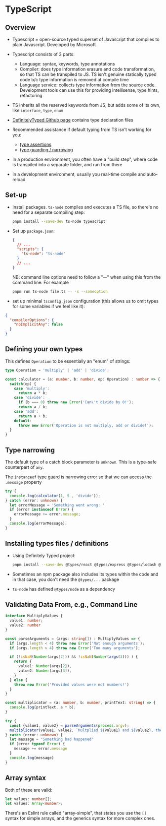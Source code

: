 # TypeScript

## Overview

- Typescript = open-source typed superset of Javascript that compiles to plain Javascript. Developed by Microsoft

- Typescript consists of 3 parts:
  - Language: syntax, keywords, type annotations
  - Compiler: does type information erasure and code transformation, so that TS can be transpiled to JS. TS isn't genuine statically typed code b/c type information is removed at compile time
  - Language service: collects type information from the source code. Development tools can use this for providing intellisense, type hints, refactoring

- TS inherits all the reserved keywords from JS, but adds some of its own, like `interface`, `type`, `enum`

- [DefinitelyTyped Github page](https://github.com/DefinitelyTyped/DefinitelyTyped) contains type declaration files

- Recommended assistance if default typing from TS isn't working for you:
  - [type assertions](https://www.typescriptlang.org/docs/handbook/2/everyday-types.html#type-assertions)
  - [type guarding / narrowing](https://www.typescriptlang.org/docs/handbook/2/narrowing.html)

- In a production environment, you often have a "build step", where code is transpiled into a separate folder, and run from there

- In a development environment, usually you real-time compile and auto-reload

## Set-up

- Install packages. `ts-node` compiles and executes a TS file, so there's no need for a separate compiling step:

  ```sh
  pnpm install --save-dev ts-node typescript
  ```

- Set up `package.json`:
  ```json
  {
    // ...
    "scripts": {
      "ts-node": "ts-node"
    }
    // ...
  }
  ```

  NB: command line options need to follow a "--" when using this from the command line. For example

  ```sh
  pnpm run ts-node file.ts -- -s --someoption
  ```

- set up minimal `tsconfig.json` configuration (this allows us to omit types for some variables if we feel like it):
```json
{
  "compilerOptions": {
    "noImplicitAny": false
  }
}
```

## Defining your own types

This defines `Operation` to be essentially an "enum" of strings:

```ts
type Operation = 'multiply' | 'add' | 'divide';

const calculator = (a: number, b: number, op: Operation) : number => {
  switch(op) {
    case 'multiply':
      return a * b;
    case 'divide':
      if (b === 0) throw new Error('Can\'t divide by 0!');
      return a / b;
    case 'add':
      return a + b;
    default:
      throw new Error('Operation is not multiply, add or divide!');
  }
}
```

## Type narrowing

The default type of a catch block parameter is `unknown`. This is a type-safe counterpart of `any`.

The `instanceof` type guard is narrowing error so that we can access the `.message` property

```ts
try {
  console.log(calculator(1, 5 , 'divide'));
} catch (error: unknown) {
  let errorMessage = 'Something went wrong: '
  if (error instanceof Error) {
    errorMessage += error.message;
  }
  console.log(errorMessage);
}
```

## Installing types files / definitions

- Using Definitely Typed project:

  ```sh
  pnpm install --save-dev @types/react @types/express @types/lodash @types/jest @types/mongoose
  ```

- Sometimes an npm package also includes its types within the code and in that case, you don't need the `@types/...` package

- `ts-node` has defined `@types/node` as a dependency


## Validating Data From, e.g., Command Line

```ts
interface MultiplyValues {
  value1: number;
  value2: number
}

const parseArguments = (args: string[]) : MultiplyValues => {
  if (args.length < 4) throw new Error('Not enough arguments');
  if (args.length > 4) throw new Error('Too many arguments');

  if (!isNaN(Number(args[2])) && !isNaN(Number(args(3))) ) {
    return {
      value1: Number(args[2]),
      value2: Number(args[3]),
    }
  } else {
    throw new Error('Provided values were not numbers!')
  }
}

const multiplicator = (a: number, b: number, printText: string) => {
  console.log(printText, a * b);
}

try {
  const {value1, value2} = parseArguments(process.argv);
  multiplicator(value1, value2, `Multplied ${value1} and ${value2}, the result is:`);
} catch (error: unknown) {
  let message = "Something bad happened"
  if (error typeof Error) {
    message += error.message
  }
  console.log(message)
}
```

## Array syntax

Both of these are valid:

```ts
let values: number[];
let values: Array<number>;
```

There's an Eslint rule called "array-simple", that states you use the `[]` syntax for simple arrays, and the generics syntax for more complex ones.